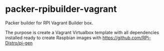 # packer-rpibuilder-vagrant

Packer builder for RPI Vagrant Builder box.

The purpose is create a Vagrant Virtualbox template with all dependencies installed ready to create Raspbian images with https://github.com/RPi-Distro/pi-gen
